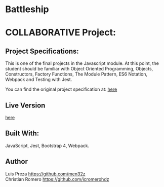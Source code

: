# Battleship
# COLLABORATIVE Project:
## Project Specifications:

This is one of the final projects in the Javascript module. At this point, the student should be familiar with Object Oriented Programming, Objects, Constructors, Factory Functions, The Module Pattern, ES6 Notation, Webpack and Testing with Jest.

You can find the original project specification at: [here]( https://www.theodinproject.com/courses/javascript/lessons/battleship)

## Live Version

[here](https://rawcdn.githack.com/men32z/js-battleship/ef03768ed885732346cd335e04ec3294159c4de8/dist/index.html)

## Built With:

JavaScript, Jest, Bootstrap 4, Webpack.

## Author
Luis Preza https://github.com/men32z
<br>
Christian Romero https://github.com/jcromerohdz
